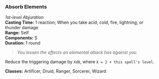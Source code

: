 ### Absorb Elements
*1st-level Abjuration*  
**Casting Time:** 1 reaction; When you take acid, cold, fire, lightning, or thunder damage  
**Range:** Self  
**Components:** S  
**Duration:** 1 round  

> *You lessen the effects an elemental attack has against you.*

Reduce the triggering damage by `Xd8`, where `X = 2 + this spell's level`.

**Classes:** Artificer, Druid, Ranger, Sorcerer, Wizard